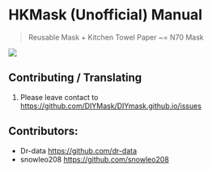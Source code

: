 # HKMask (Unofficial) Manual
> Reusable Mask + Kitchen Towel Paper ~= N70 Mask

![](img/HKMask_logo.jpg)

## Contributing / Translating
1. Please leave contact to https://github.com/DIYMask/DIYmask.github.io/issues


## Contributors:
* Dr-data https://github.com/dr-data
* snowleo208 https://github.com/snowleo208
